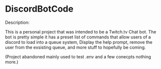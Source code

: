 # DiscordBotCode

Description:

This is a personal project that was intended to be a Twitch.tv Chat bot.
The bot is pretty simple it has a preset list of commands that allow users of a discord to load into a queue system, Display the help prompt, remove the user from the exsisting queue, and more stuff to hopefully be coming.

(Project abandoned mainly used to test .env and a few conecpts nothing more.)
